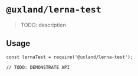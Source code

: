 # `@uxland/lerna-test`

> TODO: description

## Usage

```
const lernaTest = require('@uxland/lerna-test');

// TODO: DEMONSTRATE API
```
